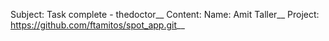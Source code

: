 Subject: Task complete - thedoctor__
Content: Name:      Amit Taller__
         Project:   https://github.com/ftamitos/spot_app.git__